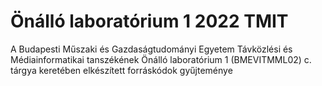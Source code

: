 # Önálló laboratórium 1 2022 TMIT

A Budapesti Műszaki és Gazdaságtudományi Egyetem Távközlési és Médiainformatikai tanszékének Önálló laboratórium 1 (BMEVITMML02) c. tárgya keretében elkészített forráskódok gyűjteménye

